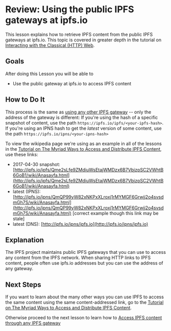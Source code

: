 # Review: Using the public IPFS gateways at ipfs.io

This lesson explains how to retrieve IPFS content from the public IPFS gateways at ipfs.io. This topic is covered in greater depth in the tutorial on [Interacting with the Classical \(HTTP\) Web](../../classical-web/).

## Goals

After doing this Lesson you will be able to

* Use the public gateway at ipfs.io to access IPFS content

## How to Do It

This process is the same as [using any other IPFS gateway](../../classical-web/other-gateways.md) -- only the address of the gateway is different: If you're using the hash of a specific snapshot of content, use the path `https://ipfs.io/ipfs/<your-ipfs-hash>`. If you're using an IPNS hash to get the _latest_ version of some content, use the path `https://ipfs.io/ipns/<your-ipns-hash>`

To view the wikipedia page we're using as an example in all of the lessons in the [Tutorial on The Myriad Ways to Access and Distribute IPFS Content](../), use these links:

* 2017-04-30 snapshot: [http://ipfs.io/ipfs/Qme2sLfe9ZMdiuWsEtajWMDzx6B7VbjzpSC2VWhtB6GoB1/wiki/Anasayfa.html](http://ipfs.io/ipfs/Qme2sLfe9ZMdiuWsEtajWMDzx6B7VbjzpSC2VWhtB6GoB1/wiki/Anasayfa.html)
* latest \(IPNS\): [http://ipfs.io/ipns/QmQP99yW82xNKPxXLroxj1rMYMGF6Grwjj2o4svsdmGh7S/wiki/Anasayfa.html](http://ipfs.io/ipns/QmQP99yW82xNKPxXLroxj1rMYMGF6Grwjj2o4svsdmGh7S/wiki/Anasayfa.html) \[correct example though this link may be stale\]
* latest \(DNS\): [http://ipfs.io/ipns/ipfs.io](http://ipfs.io/ipns/ipfs.io)

## Explanation

The IPFS project maintains public IPFS gateways that you can use to access any content from the IPFS network. When sharing HTTP links to IPFS content, people often use ipfs.io addresses but you can use the address of any gateway.

## Next Steps

If you want to learn about the many other ways you can use IPFS to access the same content using the same content-addressed link, go to the [Tutorial on The Myriad Ways to Access and Distribute IPFS Content](../).

Otherwise proceed to the next lesson to learn how to [Access IPFS content through any IPFS gateway](../../classical-web/other-gateways.md)


